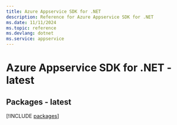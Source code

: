 ```yaml
---
title: Azure Appservice SDK for .NET
description: Reference for Azure Appservice SDK for .NET
ms.date: 11/11/2024
ms.topic: reference
ms.devlang: dotnet
ms.service: appservice
---
```

# Azure Appservice SDK for .NET - latest
## Packages - latest
[!INCLUDE [packages](appservice-index.md)]